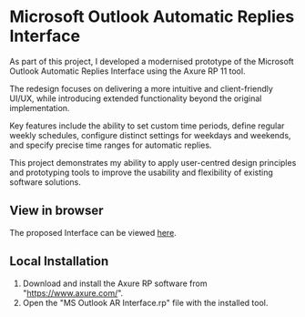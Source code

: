 # Microsoft Outlook Automatic Replies Interface

As part of this project, I developed a modernised prototype of the Microsoft Outlook Automatic Replies Interface using the Axure RP 11 tool. 

The redesign focuses on delivering a more intuitive and client-friendly UI/UX, while introducing extended functionality beyond the original implementation. 

Key features include the ability to set custom time periods, define regular weekly schedules, configure distinct settings for weekdays and weekends, and specify precise time ranges for automatic replies. 

This project demonstrates my ability to apply user-centred design principles and prototyping tools to improve the usability and flexibility of existing software solutions.

## View in browser
The proposed Interface can be viewed [here](https://w3shc3.axshare.com).

## Local Installation
1. Download and install the Axure RP software from "https://www.axure.com/".
2. Open the "MS Outlook AR Interface.rp" file with the installed tool.